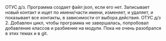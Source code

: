 ОТУС д/з. Программа создает файл json, если его нет. Записывает новый контакт и ищет по имени/части имени, изменяет, и удаляет, и показывает все контакты, в зависимости от выбора действия.
ОТУС д/з 2. Добавлен цикл, чтобы программа не завершалась, попробовал добавление классов и разбиение на модули. Пока не очень разобрался в этих темах и в git. 

